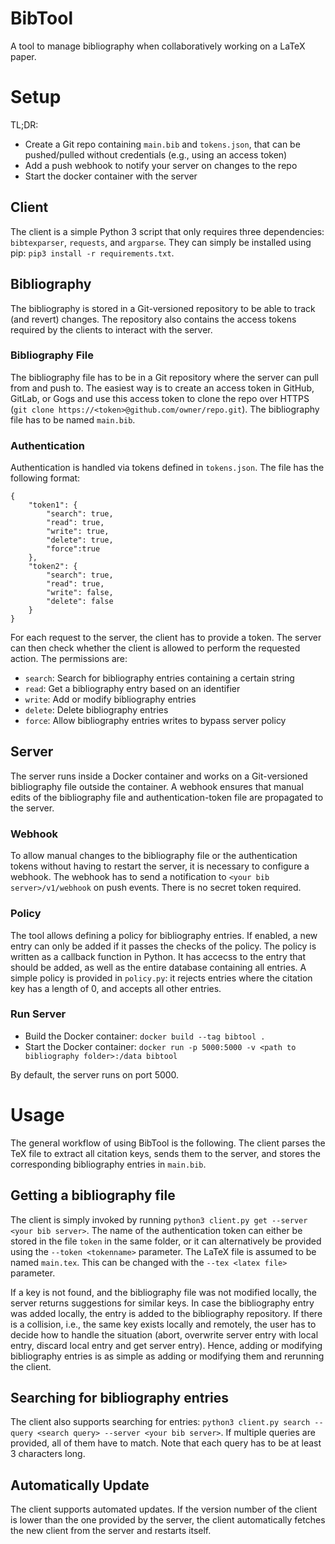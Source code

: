 # BibTool

A tool to manage bibliography when collaboratively working on a LaTeX paper. 

# Setup

TL;DR:
* Create a Git repo containing `main.bib` and `tokens.json`, that can be pushed/pulled without credentials (e.g., using an access token)
* Add a push webhook to notify your server on changes to the repo
* Start the docker container with the server

## Client
The client is a simple Python 3 script that only requires three dependencies: `bibtexparser`, `requests`, and `argparse`. 
They can simply be installed using pip: `pip3 install -r requirements.txt`.

## Bibliography
The bibliography is stored in a Git-versioned repository to be able to track (and revert) changes. 
The repository also contains the access tokens required by the clients to interact with the server. 

### Bibliography File
The bibliography file has to be in a Git repository where the server can pull from and push to. 
The easiest way is to create an access token in GitHub, GitLab, or Gogs and use this access token to clone the repo over HTTPS (`git clone https://<token>@github.com/owner/repo.git`).
The bibliography file has to be named `main.bib`. 

### Authentication
Authentication is handled via tokens defined in `tokens.json`. The file has the following format:
```
{
    "token1": {
        "search": true,
        "read": true,
        "write": true,
        "delete": true,
        "force":true
    },
    "token2": {
        "search": true,
        "read": true,
        "write": false,
        "delete": false
    }
}
```
For each request to the server, the client has to provide a token. 
The server can then check whether the client is allowed to perform the requested action. 
The permissions are:
* `search`: Search for bibliography entries containing a certain string
* `read`: Get a bibliography entry based on an identifier
* `write`: Add or modify bibliography entries
* `delete`: Delete bibliography entries
* `force`: Allow bibliography entries writes to bypass server policy

## Server
The server runs inside a Docker container and works on a Git-versioned bibliography file outside the container. 
A webhook ensures that manual edits of the bibliography file and authentication-token file are propagated to the server. 

### Webhook
To allow manual changes to the bibliography file or the authentication tokens without having to restart the server, it is necessary to configure a webhook. 
The webhook has to send a notification to `<your bib server>/v1/webhook` on push events. There is no secret token required. 

### Policy
The tool allows defining a policy for bibliography entries. 
If enabled, a new entry can only be added if it passes the checks of the policy. 
The policy is written as a callback function in Python. 
It has accecss to the entry that should be added, as well as the entire database containing all entries. 
A simple policy is provided in `policy.py`: it rejects entries where the citation key has a length of 0, and accepts all other entries. 

### Run Server
* Build the Docker container: `docker build --tag bibtool .`
* Start the Docker container: `docker run -p 5000:5000 -v <path to bibliography folder>:/data bibtool`

By default, the server runs on port 5000. 

# Usage

The general workflow of using BibTool is the following. 
The client parses the TeX file to extract all citation keys, sends them to the server, and stores the corresponding bibliography entries in `main.bib`. 

## Getting a bibliography file
The client is simply invoked by running `python3 client.py get --server <your bib server>`. 
The name of the authentication token can either be stored in the file `token` in the same folder, or it can alternatively be provided using the `--token <tokenname>` parameter. 
The LaTeX file is assumed to be named `main.tex`. This can be changed with the `--tex <latex file>` parameter. 

If a key is not found, and the bibliography file was not modified locally, the server returns suggestions for similar keys. 
In case the bibliography entry was added locally, the entry is added to the bibliography repository. 
If there is a collision, i.e., the same key exists locally and remotely, the user has to decide how to handle the situation (abort, overwrite server entry with local entry, discard local entry and get server entry). 
Hence, adding or modifying bibliography entries is as simple as adding or modifying them and rerunning the client. 

## Searching for bibliography entries
The client also supports searching for entries: `python3 client.py search --query <search query> --server <your bib server>`. 
If multiple queries are provided, all of them have to match. 
Note that each query has to be at least 3 characters long. 

## Automatically Update
The client supports automated updates. If the version number of the client is lower than the one provided by the server, the client automatically fetches the new client from the server and restarts itself. 
